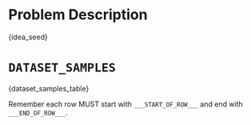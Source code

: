 # Problem Description
{idea_seed}


# `DATASET_SAMPLES`
{dataset_samples_table}


Remember each row MUST start with `___START_OF_ROW___` and end with `___END_OF_ROW___`.